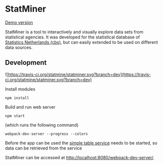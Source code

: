 StatMiner
====================================

[Demo version](http://statmine.github.io/statminer)

StatMiner is a tool to interactively and visually explore data sets from 
statistical agencies. 
It was developed for the statistical database of [Statistics Netherlands (cbs)](http://www.cbs.nl),
but can easily extended to be used on different data sources.

## Development

![https://travis-ci.org/statmine/statminer.svg?branch=dev](https://travis-ci.org/statmine/statminer.svg?branch=dev)

Install modules

```
npm install
```

Build and run web server

```
npm start
```

(which runs the following command)
```
webpack-dev-server --progress --colors
```

Before the app can be used the [simple table service](https://github.com/statmine/simple_table_service) needs to be started, so data can be retrieved from the service

StatMiner can be accessed at [http://localhost:8080/webpack-dev-server/](http://localhost:8080/webpack-dev-server/).
